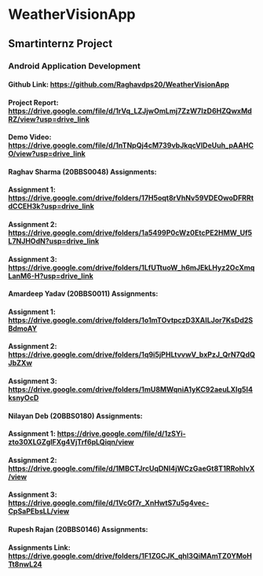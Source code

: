 # WeatherVisionApp
## Smartinternz Project
### Android Application Development


#### Github Link: https://github.com/Raghavdps20/WeatherVisionApp
#### Project Report: https://drive.google.com/file/d/1rVq_LZJjwOmLmj7ZzW7IzD6HZQwxMdRZ/view?usp=drive_link
#### Demo Video: https://drive.google.com/file/d/1nTNpQj4cM739vbJkqcVlDeUuh_pAAHCO/view?usp=drive_link

#### Raghav Sharma (20BBS0048) Assignments:
#### Assignment 1: https://drive.google.com/drive/folders/17H5oqt8rVhNv59VDEOwoDFRRtdCCEH3k?usp=drive_link 
#### Assignment 2: https://drive.google.com/drive/folders/1a5499P0cWz0EtcPE2HMW_Uf5L7NJHOdN?usp=drive_link
#### Assignment 3: https://drive.google.com/drive/folders/1LfUTtuoW_h6mJEkLHyz2OcXmqLanM6-H?usp=drive_link

#### Amardeep Yadav (20BBS0011) Assignments:
#### Assignment 1: https://drive.google.com/drive/folders/1o1mTOvtpczD3XAILJor7KsDd2SBdmoAY
#### Assignment 2: https://drive.google.com/drive/folders/1q9i5jPHLtvvwV_bxPzJ_QrN7QdQJbZXw
#### Assignment 3: https://drive.google.com/drive/folders/1mU8MWqniA1yKC92aeuLXlg5I4ksnyOcD

#### Nilayan Deb (20BBS0180) Assignments:
#### Assignment 1: https://drive.google.com/file/d/1zSYi-zto30XLGZglFXg4VjTrf6pLQiqn/view
#### Assignment 2: https://drive.google.com/file/d/1MBCTJrcUqDNl4jWCzGaeGt8T1RRohIvX/view
#### Assignment 3: https://drive.google.com/file/d/1VcGf7r_XnHwtS7u5g4vec-CpSaPEbsLL/view

#### Rupesh Rajan (20BBS0146) Assignments:
#### Assignments Link: https://drive.google.com/drive/folders/1F1ZGCJK_qhl3QiMAmTZ0YMoHTt8nwL24
